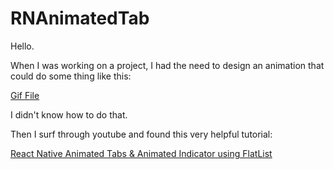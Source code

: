 # RNAnimatedTab

Hello.

When I was working on a project, I had the need to design an animation that could do some thing like this:

[Gif File](https://github.com/thecodingalgorithm/RNAnimatedTab/blob/main/assets/gifFile.gif)


I didn't know how to do that.

Then I surf through youtube and found this very helpful tutorial:

[React Native Animated Tabs & Animated Indicator using FlatList](https://www.youtube.com/watch?v=ZiSN9uik6OY&t=0s)


